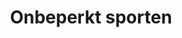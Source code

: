 ---
seo:
  title: 
  description: 
  image:
  
    
title: Onbeperkt sporten 
description: 
image: https://picsum.photos/seed/6/800/600


sections:
  - layout: split
    align: center
    title: Onbeperkt sporten bij The Gym Haren
    description: Werk aan je persoonlijke doelen en behaal maximale resultaten door onze innovatieve, moderne fitnessfaciliteiten. Geen ervaring met sporten? Geen probleem! De eerste 3 keer dat je komt staat er een instructeur voor je klaar om je op weg te helpen.
    buttons:
      - button: Meld je aan
        href: '#'
      - button: Gratis proefles
        href: '#'
    image: https://picsum.photos/800/600
    _image:
      position: background

  - title: Zelfstandig en groepslessen
    _cards:
      frame: panel
      layout: grid
    cards:
      - title: Onbeperkt sporten
        description: Lorem ipsum dolor sit amet consectetur adipisicing elit. Quisquam, quos.
        price: 32.50
        specs:
          - Lorem ipsum dolor sit
          - Lorem ipsum dolor sit
          - Lorem ipsum dolor sit
          - Lorem ipsum dolor sit
        buttons:
          - button: Meld je aan
            href: "#"
          - button: Gratis proefles
            href: /forms/gratis-proefles
      - title: Onbeperkt sporten + groepslessen
        description: Lorem ipsum dolor sit amet consectetur adipisicing elit. Quisquam, quos.
        price: 42.50
        specs:
          - Lorem ipsum dolor sit
          - Lorem ipsum dolor sit
          - Lorem ipsum dolor sit
          - Lorem ipsum dolor sit
        buttons:
          - button: Meld je aan
            href: "#"
          - button: Gratis proefles
            href: /forms/gratis-proefles
      - title: Familie abonnement onbeperkt
        description: Lorem ipsum dolor sit amet consectetur adipisicing elit. Quisquam, quos.
        price: 95
        specs:
          - Lorem ipsum dolor sit
          - Lorem ipsum dolor sit
          - Lorem ipsum dolor sit
          - Lorem ipsum dolor sit
        buttons:
          - button: Meld je aan
            href: "#"
          - button: Gratis proefles
            href: /forms/gratis-proefles
      - title: Familie abonnement onbeperkt sporten + groepslessen
        description: Lorem ipsum dolor sit amet consectetur adipisicing elit. Quisquam, quos.
        price: 125
        specs:
          - Lorem ipsum dolor sit
          - Lorem ipsum dolor sit
          - Lorem ipsum dolor sit
          - Lorem ipsum dolor sit
        buttons:
          - button: Meld je aan
            href: "#"
          - button: Gratis proefles
            href: /forms/gratis-proefles
  - title: Wie jou kunnen helpen
    _cards:
      collection: persons
      layout: masonry
    cards:
      - ilse-van-beekum
      - ilse-van-beekum
      - ilse-van-beekum  
      - ilse-van-beekum  
---